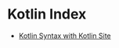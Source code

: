 
# Kotlin Index 

- [Kotlin Syntax with Kotlin Site](https://github.com/keepinmindsh/sample/tree/master/kotlin_basic/docs/README.md)